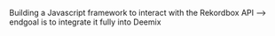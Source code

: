 Building a Javascript framework to interact with the Rekordbox API --> endgoal is to integrate it fully into Deemix
